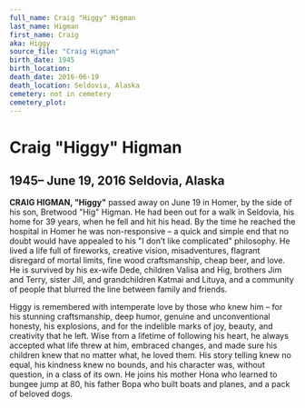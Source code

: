 ```yaml
---
full_name: Craig "Higgy" Higman
last_name: Higman
first_name: Craig
aka: Higgy
source_file: "Craig Higman"
birth_date: 1945
birth_location: 
death_date: 2016-06-19
death_location: Seldovia, Alaska
cemetery: not in cemetery
cemetery_plot: 
---
```

# Craig "Higgy" Higman

## 1945– June 19, 2016 Seldovia, Alaska

**CRAIG HIGMAN, "Higgy"** passed away on June 19 in Homer, by the side of
his son, Bretwood "Hig" Higman. He had been out for a walk in Seldovia,
his home for 39 years, when he fell and hit his head. By the time he
reached the hospital in Homer he was non-responsive – a quick and simple
end that no doubt would have appealed to his "I don’t like complicated"
philosophy. He lived a life full of fireworks, creative vision,
misadventures, flagrant disregard of mortal limits, fine wood
craftsmanship, cheap beer, and love. He is survived by his ex-wife Dede,
children Valisa and Hig, brothers Jim and Terry, sister Jill, and
grandchildren Katmai and Lituya, and a community of people that blurred
the line between family and friends.

Higgy is remembered with intemperate love by those who knew him – for
his stunning craftsmanship, deep humor, genuine and unconventional
honesty, his explosions, and for the indelible marks of joy, beauty, and
creativity that he left. Wise from a lifetime of following his heart, he
always accepted what life threw at him, embraced changes, and made sure
his children knew that no matter what, he loved them. His story telling
knew no equal, his kindness knew no bounds, and his character was,
without question, in a class of its own. He joins his mother Hona who
learned to bungee jump at 80, his father Bopa who built boats and
planes, and a pack of beloved dogs.
